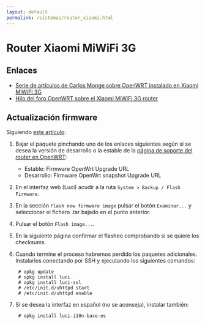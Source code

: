 ```yaml
---
layout: default
permalink: /sistemas/router_xiaomi.html
---
```


# Router Xiaomi MiWiFi 3G

## Enlaces

* [Serie de artículos de Carlos Monge sobre OpenWRT instalado en Xiaomi MiWiFi 3G](https://elblogdelazaro.gitlab.io//tags/#openwrt)
* [Hilo del foro OpenWRT sobre el Xiaomi MiWiFi 3G router](https://forum.openwrt.org/t/xiaomi-wifi-router-3g/5377)

## Actualización firmware

Siguiendo [este artículo](https://elblogdelazaro.gitlab.io/articles/openwrt-actualizar-firmware/):

1. Bajar el paquete pinchando uno de los enlaces siguientes según si se desea la versión de desarrollo o la estable de la [página de soporte del router en OpenWRT](https://openwrt.org/toh/hwdata/xiaomi/xiaomi_miwifi_3g):
    * Estable: Firmware OpenWrt Upgrade URL
    * Desarrollo: Firmware OpenWrt snapshot Upgrade URL
2. En el interfaz web (Luci) acudir a la ruta `System > Backup / Flash Firmware`.
3. En la sección `Flash new firmware image` pulsar el botón `Examinar...` y seleccionar el fichero .tar bajado en el punto anterior.
4. Pulsar el botón `Flash image...`.
5. En la siguiente página confirmar el flasheo comprobando si se quiere los checksums.
6. Cuando termine el proceso habremos perdido los paquetes adicionales. Instalarlos conectando por SSH y ejecutando los siguientes comandos:

        # opkg update
        # opkg install luci
        # opkg install luci-ssl
        # /etc/init.d/uhttpd start
        # /etc/init.d/uhttpd enable
7. Si se desea la interfaz en español (no se aconseja), instalar también:

        # opkg install luci-i18n-base-es
